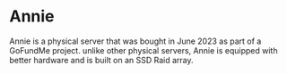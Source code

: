 # Annie

Annie is a physical server that was bought in June 2023 as part of a GoFundMe project. unlike other physical servers, Annie is equipped with better hardware and is built on an SSD Raid array.
